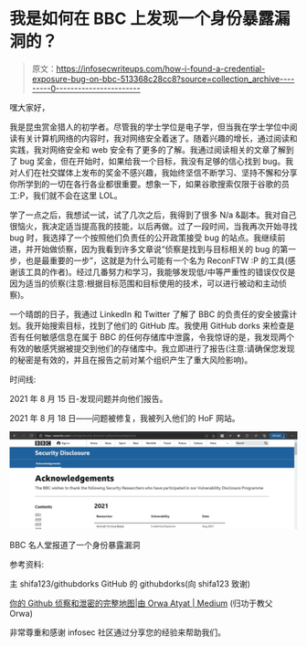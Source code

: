 # 我是如何在 BBC 上发现一个身份暴露漏洞的？

> 原文：<https://infosecwriteups.com/how-i-found-a-credential-exposure-bug-on-bbc-513368c28cc8?source=collection_archive---------0----------------------->

嘿大家好，

我是昆虫赏金猎人的初学者。尽管我的学士学位是电子学，但当我在学士学位中阅读有关计算机网络的内容时，我对网络安全着迷了。随着兴趣的增长，通过阅读和实践，我对网络安全和 web 安全有了更多的了解。我通过阅读相关的文章了解到了 bug 奖金，但在开始时，如果给我一个目标，我没有足够的信心找到 bug。我对人们在社交媒体上发布的奖金不感兴趣，我始终坚信不断学习、坚持不懈和分享你所学到的一切在各行各业都很重要。想象一下，如果谷歌搜索仅限于谷歌的员工:P，我们就不会在这里 LOL。

学了一点之后，我想试一试，试了几次之后，我得到了很多 N/a &副本。我对自己很恼火，我决定适当提高我的技能，以后再做。过了一段时间，当我再次开始寻找 bug 时，我选择了一个按照他们负责任的公开政策接受 bug 的站点。我继续前进，并开始做侦察，因为我看到许多文章说“侦察是找到与目标相关的 bug 的第一步，也是最重要的一步”，这就是为什么可能有一个名为 ReconFTW :P 的工具(感谢该工具的作者)。经过几番努力和学习，我能够发现低/中等严重性的错误仅仅是因为适当的侦察(注意:根据目标范围和目标使用的技术，可以进行被动和主动侦察)。

一个晴朗的日子，我通过 LinkedIn 和 Twitter 了解了 BBC 的负责任的安全披露计划。我开始搜索目标，找到了他们的 GitHub 库。我使用 GitHub dorks 来检查是否有任何敏感信息在属于 BBC 的任何存储库中泄露，令我惊讶的是，我发现两个有效的敏感凭据被提交到他们的存储库中。我立即进行了报告(注意:请确保您发现的秘密是有效的，并且在报告之前对某个组织产生了重大风险影响)。

时间线:

2021 年 8 月 15 日-发现问题并向他们报告。

2021 年 8 月 18 日——问题被修复，我被列入他们的 HoF 网站。

![](img/00ae408ad98efadf1d6c3288eb6ddbc4.png)

BBC 名人堂报道了一个身份暴露漏洞

参考资料:

主 shifa123/githubdorks GitHub 的 githubdorks(向 shifa123 致谢)

[你的 Github 侦察和泄密的完整地图|由 Orwa Atyat | Medium](https://orwaatyat.medium.com/your-full-map-to-github-recon-and-leaks-exposure-860c37ca2c82) (归功于教父 Orwa)

非常尊重和感谢 infosec 社区通过分享您的经验来帮助我们。